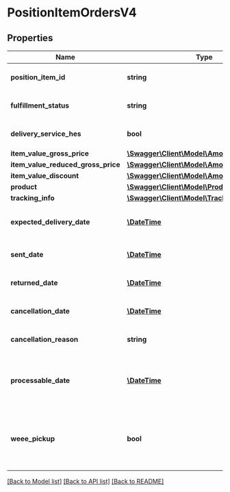 # PositionItemOrdersV4

## Properties
Name | Type | Description | Notes
------------ | ------------- | ------------- | -------------
**position_item_id** | **string** | The unique id of the position item | 
**fulfillment_status** | **string** | The fulfillment status of the position item | 
**delivery_service_hes** | **bool** | Position item has delivery service HES | [optional] 
**item_value_gross_price** | [**\Swagger\Client\Model\AmountOrdersV4**](AmountOrdersV4.md) |  | 
**item_value_reduced_gross_price** | [**\Swagger\Client\Model\AmountOrdersV4**](AmountOrdersV4.md) |  | [optional] 
**item_value_discount** | [**\Swagger\Client\Model\AmountOrdersV4**](AmountOrdersV4.md) |  | [optional] 
**product** | [**\Swagger\Client\Model\ProductOrdersV4**](ProductOrdersV4.md) |  | 
**tracking_info** | [**\Swagger\Client\Model\TrackingInfoOrdersV4**](TrackingInfoOrdersV4.md) |  | [optional] 
**expected_delivery_date** | [**\DateTime**](\DateTime.md) | The date the position item should be delivered | [optional] 
**sent_date** | [**\DateTime**](\DateTime.md) | Date the position item was sent | [optional] 
**returned_date** | [**\DateTime**](\DateTime.md) | Date the position item was returned | [optional] 
**cancellation_date** | [**\DateTime**](\DateTime.md) | Date the position item was cancelled | [optional] 
**cancellation_reason** | **string** | Reason why a position was cancelled | [optional] 
**processable_date** | [**\DateTime**](\DateTime.md) | Date the position item has reached PROCESSABLE fulfillment status | [optional] 
**weee_pickup** | **bool** | Position item has electrical and electronic equipment disposal service (WEEE) | [optional] 

[[Back to Model list]](../../README.md#documentation-for-models) [[Back to API list]](../../README.md#documentation-for-api-endpoints) [[Back to README]](../../README.md)

